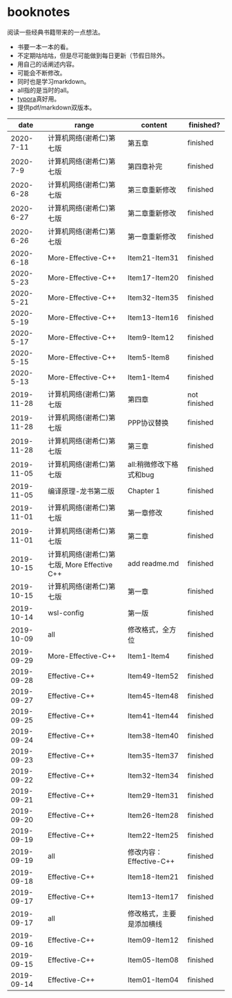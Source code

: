 # booknotes

阅读一些经典书籍带来的一点想法。
+ 书要一本一本的看。
+ 不定期咕咕咕，但是尽可能做到每日更新（节假日除外。
+ 用自己的话阐述内容。
+ 可能会不断修改。
+ 同时也是学习markdown。
+ all指的是当时的all。
+ [typora](https://www.typora.io/)真好用。
+ 提供pdf/markdown双版本。

date|range|content|finished?
----|-----|-------|---------
2020-7-11|计算机网络(谢希仁)第七版|第五章|finished
2020-7-9|计算机网络(谢希仁)第七版|第四章补完|finished
2020-6-28 | 计算机网络(谢希仁)第七版 | 第三章重新修改 | finished
2020-6-27 | 计算机网络(谢希仁)第七版 | 第二章重新修改 | finished
2020-6-26 | 计算机网络(谢希仁)第七版 | 第一章重新修改 | finished
2020-6-18 | More-Effective-C++ | Item21-Item31 | finished
2020-5-23 | More-Effective-C++ | Item17-Item20 | finished
2020-5-21 | More-Effective-C++ | Item32-Item35 | finished
2020-5-19 | More-Effective-C++ | Item13-Item16 | finished
2020-5-17 | More-Effective-C++ | Item9-Item12 | finished
2020-5-15 | More-Effective-C++ | Item5-Item8 | finished
2020-5-13 | More-Effective-C++ | Item1-Item4 | finished
2019-11-28 | 计算机网络(谢希仁)第七版 | 第四章 | not finished
2019-11-28 | 计算机网络(谢希仁)第七版 | PPP协议替换 | finished
2019-11-28 | 计算机网络(谢希仁)第七版 | 第三章 | finished
2019-11-05 | 计算机网络(谢希仁)第七版 | all:稍微修改下格式和bug | finished
2019-11-05 | 编译原理-龙书第二版 | Chapter 1 | finished
2019-11-01 | 计算机网络(谢希仁)第七版 | 第一章修改 | finished
2019-11-01 | 计算机网络(谢希仁)第七版 | 第二章 | finished
2019-10-15 | 计算机网络(谢希仁)第七版, More Effective C++ | add readme.md | finished
2019-10-15 | 计算机网络(谢希仁)第七版 | 第一章 | finished
2019-10-14 | wsl-config | 第一版 | finished
2019-10-09 | all | 修改格式，全方位 | finished
2019-09-29 | More-Effective-C++ | Item1-Item4 | finished
2019-09-28 | Effective-C++ | Item49-Item52 | finished
2019-09-27 | Effective-C++ | Item45-Item48 | finished
2019-09-25 | Effective-C++ | Item41-Item44 | finished
2019-09-24 | Effective-C++ | Item38-Item40 | finished
2019-09-23 | Effective-C++ | Item35-Item37 | finished
2019-09-22 | Effective-C++ | Item32-Item34 | finished
2019-09-21 | Effective-C++ | Item29-Item31 | finished
2019-09-20 | Effective-C++ | Item26-Item28 | finished
2019-09-19 | Effective-C++ | Item22-Item25 | finished
2019-09-19 | all | 修改内容：Effective-C++ | finished
2019-09-18 | Effective-C++ | Item18-Item21 | finished
2019-09-17 | Effective-C++ | Item13-Item17 | finished
2019-09-17 | all | 修改格式，主要是添加横线 | finished
2019-09-16 | Effective-C++ | Item09-Item12 | finished
2019-09-15 | Effective-C++ | Item05-Item08 | finished
2019-09-14 | Effective-C++ | Item01-Item04 | finished